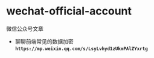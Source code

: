 # wechat-official-account
微信公众号文章

* 聊聊前端常见的数据加密 **`https://mp.weixin.qq.com/s/LsyLvhyd1zUkmPAlZYxrtg`**
